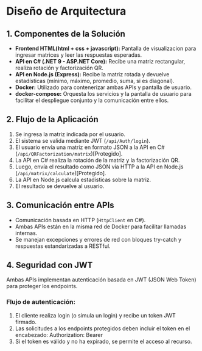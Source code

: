 # Diseño de Arquitectura

## 1. Componentes de la Solución

- **Frontend HTML(html + css + javascript):** Pantalla de visualizacion para ingresar matrices y leer las respuestas esperadas.
- **API en C# (.NET 9 - ASP.NET Core):** Recibe una matriz rectangular, realiza rotación y factorización QR.
- **API en Node.js (Express):** Recibe la matriz rotada y devuelve estadísticas (mínimo, máximo, promedio, suma, si es diagonal).
- **Docker:** Utilizado para contenerizar ambas APIs y pantalla de usuario.
- **docker-compose:** Orquesta los servicios y la pantalla de usuario para facilitar el despliegue conjunto y la comunicación entre ellos.

## 2. Flujo de la Aplicación

1. Se ingresa la matriz indicada por el usuario.
1. El sistema se valida mediante JWT (`/api/Auth/login`).
2. El usuario envía una matriz en formato JSON a la API en C# (`/api/QRFactorization/matrix`)[Protegido].
3. La API en C# realiza la rotación de la matriz y la factorización QR.
4. Luego, envía el resultado como JSON vía HTTP a la API en Node.js (`/api/matrix/calculate`)[Protegido].
5. La API en Node.js calcula estadísticas sobre la matriz.
6. El resultado se devuelve al usuario.

## 3. Comunicación entre APIs

- Comunicación basada en HTTP (`HttpClient` en C#).
- Ambas APIs están en la misma red de Docker para facilitar llamadas internas.
- Se manejan excepciones y errores de red con bloques try-catch y respuestas estandarizadas a RESTful.

## 4. Seguridad con JWT

Ambas APIs implementan autenticación basada en JWT (JSON Web Token) para proteger los endpoints.

### Flujo de autenticación:

1. El cliente realiza login (o simula un login) y recibe un token JWT firmado.
2. Las solicitudes a los endpoints protegidos deben incluir el token en el encabezado: Authorization: Bearer <token>
3. Si el token es válido y no ha expirado, se permite el acceso al recurso.